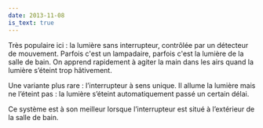 ```yaml
---
date: 2013-11-08
is_text: true
---
```


Très populaire ici&nbsp;: la lumière sans interrupteur, contrôlée par un détecteur de mouvement. Parfois c'est un lampadaire, parfois c'est la lumière de la salle de bain. On apprend rapidement à agiter la main dans les airs quand la lumière s’éteint trop hâtivement.

Une variante plus rare&nbsp;: l’interrupteur à sens unique. Il allume la lumière mais ne l’éteint pas&nbsp;: la lumière s’éteint automatiquement passé un certain délai.

Ce système est à son meilleur lorsque l’interrupteur est situé à l’extérieur de la salle de bain.